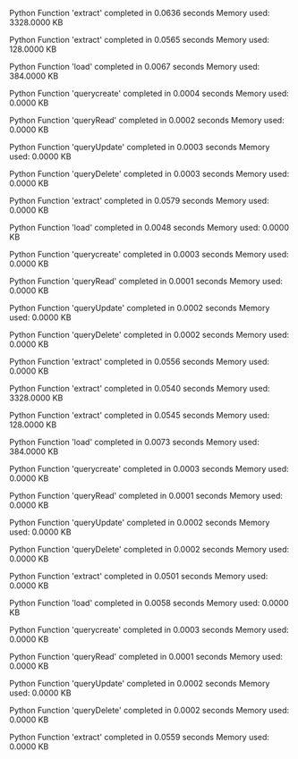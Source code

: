 Python Function 'extract' completed in 0.0636 seconds
Memory used: 3328.0000 KB

Python Function 'extract' completed in 0.0565 seconds
Memory used: 128.0000 KB

Python Function 'load' completed in 0.0067 seconds
Memory used: 384.0000 KB

Python Function 'querycreate' completed in 0.0004 seconds
Memory used: 0.0000 KB

Python Function 'queryRead' completed in 0.0002 seconds
Memory used: 0.0000 KB

Python Function 'queryUpdate' completed in 0.0003 seconds
Memory used: 0.0000 KB

Python Function 'queryDelete' completed in 0.0003 seconds
Memory used: 0.0000 KB

Python Function 'extract' completed in 0.0579 seconds
Memory used: 0.0000 KB

Python Function 'load' completed in 0.0048 seconds
Memory used: 0.0000 KB

Python Function 'querycreate' completed in 0.0003 seconds
Memory used: 0.0000 KB

Python Function 'queryRead' completed in 0.0001 seconds
Memory used: 0.0000 KB

Python Function 'queryUpdate' completed in 0.0002 seconds
Memory used: 0.0000 KB

Python Function 'queryDelete' completed in 0.0002 seconds
Memory used: 0.0000 KB

Python Function 'extract' completed in 0.0556 seconds
Memory used: 0.0000 KB

Python Function 'extract' completed in 0.0540 seconds
Memory used: 3328.0000 KB

Python Function 'extract' completed in 0.0545 seconds
Memory used: 128.0000 KB

Python Function 'load' completed in 0.0073 seconds
Memory used: 384.0000 KB

Python Function 'querycreate' completed in 0.0003 seconds
Memory used: 0.0000 KB

Python Function 'queryRead' completed in 0.0001 seconds
Memory used: 0.0000 KB

Python Function 'queryUpdate' completed in 0.0002 seconds
Memory used: 0.0000 KB

Python Function 'queryDelete' completed in 0.0002 seconds
Memory used: 0.0000 KB

Python Function 'extract' completed in 0.0501 seconds
Memory used: 0.0000 KB

Python Function 'load' completed in 0.0058 seconds
Memory used: 0.0000 KB

Python Function 'querycreate' completed in 0.0003 seconds
Memory used: 0.0000 KB

Python Function 'queryRead' completed in 0.0001 seconds
Memory used: 0.0000 KB

Python Function 'queryUpdate' completed in 0.0002 seconds
Memory used: 0.0000 KB

Python Function 'queryDelete' completed in 0.0002 seconds
Memory used: 0.0000 KB

Python Function 'extract' completed in 0.0559 seconds
Memory used: 0.0000 KB

